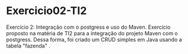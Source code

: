 # Exercicio02-TI2
Exercício 2: Integração com o postgress e uso do Maven. Exercício proposto na matéria de TI2 para a integração do projeto Maven com o postgress. Dessa forma, foi criado um CRUD simples em Java usando a tabela "fazenda" .
